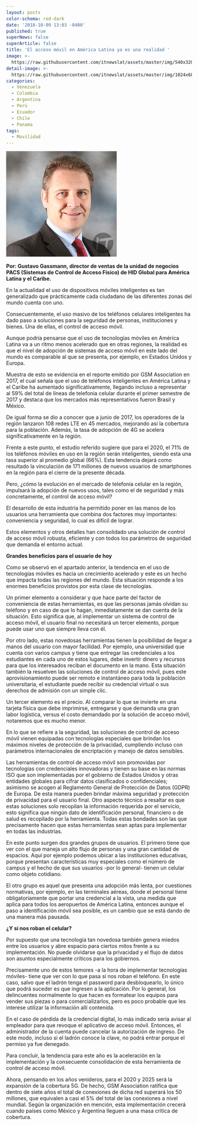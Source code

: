 ```yaml
---
layout: posts
color-schema: red-dark
date: '2018-10-09 13:03 -0400'
published: true
superNews: false
superArticle: false
title: 'El acceso móvil en América Latina ya es una realidad '
image: >-
  https://raw.githubusercontent.com/itnewslat/assets/master/img/540x320/Movilidad-p.jpg
detail-image: >-
  https://raw.githubusercontent.com/itnewslat/assets/master/img/1024x680/Movilidad-g.jpg
categories:
  - Venezuela
  - Colombia
  - Argentina
  - Perú
  - Ecuador
  - Chile
  - Panama
tags:
  - Movilidad
---
```

![](https://raw.githubusercontent.com/itnewslat/assets/master/img/300x300/Gustavo-Gassmann.jpg)

**Por: Gustavo Gassmann, director de ventas de la unidad de negocios PACS (Sistemas de Control de Acceso Físico) de HID Global  para América Latina y el Caribe.**

En la actualidad el uso de dispositivos móviles inteligentes es tan generalizado que prácticamente cada ciudadano de las diferentes zonas del mundo cuenta con uno.

Consecuentemente, el uso masivo de los teléfonos celulares inteligentes ha dado paso a soluciones para la seguridad de personas, instituciones y bienes. Una de ellas, el control de acceso móvil. 

Aunque podría pensarse que el uso de tecnologías móviles en América Latina va a un ritmo menos acelerado que en otras regiones, la realidad es que el nivel de adopción de sistemas de acceso móvil en este lado del mundo es comparable al que se presenta, por ejemplo, en Estados Unidos y Europa.

Muestra de esto se evidencia en el reporte emitido por GSM Association  en 2017, el cual señala que el uso de teléfonos inteligentes en América Latina y el Caribe ha aumentado significativamente, llegando incluso a representar al 59% del total de líneas de telefonía celular durante el primer semestre de 2017 y destaca que los mercados más representativos fueron Brasil y México. 

De igual forma se dio a conocer que a junio de 2017, los operadores de la región lanzaron 108 redes LTE en 45 mercados, mejorando así la cobertura para la población. Además, la tasa de adopción de 4G se acelera significativamente en la región.

Frente a este punto, el estudio referido sugiere que para el 2020, el 71% de los teléfonos móviles en uso en la región serán inteligentes, siendo esta una tasa superior al promedio global (66%). Esta tendencia dejará como resultado la vinculación de 171 millones de nuevos usuarios de smartphones en la región para el cierre de la presente década.

Pero, ¿cómo la evolución en el mercado de telefonía celular en la región, impulsará la adopción de nuevos usos, tales como el de seguridad y más concretamente, el control de acceso móvil? 

El desarrollo de esta industria ha permitido poner en las manos de los usuarios una herramienta que combina dos factores muy importantes: conveniencia y seguridad, lo cual es difícil de lograr.

Estos elementos y otros detalles han consolidado una solución de control de acceso móvil robusta, eficiente y con todos los parámetros de seguridad que demanda el entorno actual.

**Grandes beneficios para el usuario de hoy**

Como se observó en el apartado anterior, la tendencia en el uso de tecnologías móviles es hacia un crecimiento acelerado y este es un hecho que impacta todas las regiones del mundo. Esta situación responde a los enormes beneficios provistos por esta clase de tecnologías. 

Un primer elemento a considerar y que hace parte del factor de conveniencia de estas herramientas, es que las personas jamás olvidan su teléfono y en caso de que lo hagan, inmediatamente se dan cuenta de la situación. Esto significa que, al implementar un sistema de control de acceso móvil, el usuario final no necesitará un tercer elemento, porque puede usar uno que siempre lleva con él. 

Por otro lado, estas novedosas herramientas tienen la posibilidad de llegar a manos del usuario con mayor facilidad. Por ejemplo, una universidad que cuenta con varios campus y tiene que entregar las credenciales a los estudiantes en cada uno de estos lugares, debe invertir dinero y recursos para que los interesados reciban el documento en la mano. Esta situación también la resuelven las soluciones de control de acceso móvil, pues este aprovisionamiento puede ser remoto e instantáneo para toda la población universitaria, el estudiante puede recibir su credencial virtual o sus derechos de admisión con un simple clic. 

Un tercer elemento es el precio. Al comparar lo que se invierte en una tarjeta física que debe imprimirse, entregarse y que demanda una gran labor logística, versus el costo demandado por la solución de acceso móvil, notaremos que es mucho menor.

En lo que se refiere a la seguridad, las soluciones de control de acceso móvil vienen equipadas con tecnologías especiales que brindan los máximos niveles de protección de la privacidad, cumpliendo incluso con parámetros internacionales de encriptación y manejo de datos sensibles.

Las herramientas de control de acceso móvil son promovidas por tecnologías con credenciales innovadoras y tienen su base en las normas ISO que son implementadas por el gobierno de Estados Unidos y otras entidades globales para cifrar datos clasificados o confidenciales; asimismo se acogen al Reglamento General de Protección de Datos (GDPR) de Europa. De esta manera pueden brindar máxima seguridad y protección de privacidad para el usuario final.
Otro aspecto técnico a resaltar es que estas soluciones solo recopilan la información requerida por el servicio, esto significa que ningún dato de identificación personal, financiero o de salud es recopilado por la herramienta. 
Todas estas bondades son las que precisamente hacen que estas herramientas sean aptas para implementar en todas las industrias. 

En este punto surgen dos grandes grupos de usuarios. El primero tiene que ver con el que maneja un alto flujo de personas y una gran cantidad de espacios. Aquí por ejemplo podemos ubicar a las instituciones educativas, porque presentan características muy especiales como el número de campus y el hecho de que sus usuarios -por lo general- tienen un celular como objeto cotidiano.

El otro grupo es aquel que presenta una adopción más lenta, por cuestiones normativas, por ejemplo, en las terminales aéreas, donde el personal tiene obligatoriamente que portar una credencial a la vista, una medida que aplica para todos los aeropuertos de América Latina, entonces aunque el paso a identificación móvil sea posible, es un cambio que se está dando de una manera más pausada.

**¿Y si nos roban el celular?**

Por supuesto que una tecnología tan novedosa también genera miedos entre los usuarios y abre espacio para ciertos mitos frente a su implementación. No puede olvidarse que la privacidad y el flujo de datos son asuntos especialmente críticos para los gobiernos.

Precisamente uno de estos temores -a la hora de implementar tecnologías móviles- tiene que ver con lo que pasa si nos roban el teléfono. En este caso, salvo que el ladrón tenga el password para desbloquearlo, lo único que podrá suceder es que ingresen a la aplicación. Por lo general, los delincuentes normalmente lo que hacen es formatear los equipos para vender sus piezas o para comercializarlos, pero es poco probable que les interese utilizar la información allí contenida.

En el caso de pérdida de la credencial digital, lo más indicado sería avisar al empleador para que revoque el aplicativo de acceso móvil. Entonces, el administrador de la cuenta puede cancelar la autorización de ingreso. De este modo, incluso si el ladrón conoce la clave, no podrá entrar porque el permiso ya fue denegado.

Para concluir, la tendencia para este año es la aceleración en la implementación y la consecuente consolidación de esta herramienta de control de acceso móvil. 

Ahora, pensando en los años venideros, para el 2020 y 2025 será la expansión de la cobertura 5G. De hecho, GSM Association ratifica que dentro de siete años el total de conexiones de dicha red superará los 50 millones, que equivalen a casi el 5% del total de las conexiones a nivel mundial. Según la organización en mención, esta implementación crecerá cuando países como México y Argentina lleguen a una masa crítica de cobertura.